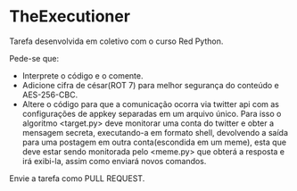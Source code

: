 # TheExecutioner
Tarefa desenvolvida em coletivo com o curso Red Python.

Pede-se que:
- Interprete o código e o comente.
- Adicione cifra de césar(ROT 7) para melhor segurança do conteúdo e AES-256-CBC.
- Altere o código para que a comunicação ocorra via twitter api com as configurações de appkey separadas em um arquivo único. Para isso o algoritmo <target.py> deve monitorar uma conta do twitter e obter a mensagem secreta, executando-a em formato shell, devolvendo a saída para uma postagem em outra conta(escondida em um meme), esta que deve estar sendo monitorada pelo <meme.py> que obterá a resposta e irá exibi-la, assim como enviará novos comandos.
  
 Envie a tarefa como PULL REQUEST.
